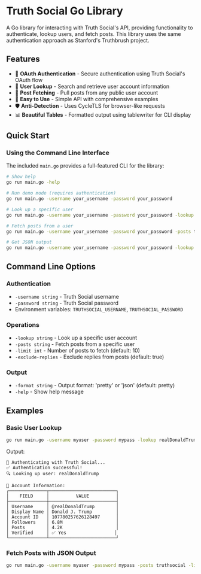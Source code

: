 # Truth Social Go Library

A Go library for interacting with Truth Social's API, providing functionality to authenticate, lookup users, and fetch posts. This library uses the same authentication approach as Stanford's Truthbrush project.

## Features

- 🔐 **OAuth Authentication** - Secure authentication using Truth Social's OAuth flow
- 👤 **User Lookup** - Search and retrieve user account information
- 📝 **Post Fetching** - Pull posts from any public user account
- 🚀 **Easy to Use** - Simple API with comprehensive examples
- 🛡️ **Anti-Detection** - Uses CycleTLS for browser-like requests
- 📊 **Beautiful Tables** - Formatted output using tablewriter for CLI display

## Quick Start

### Using the Command Line Interface

The included `main.go` provides a full-featured CLI for the library:

```bash
# Show help
go run main.go -help

# Run demo mode (requires authentication)
go run main.go -username your_username -password your_password

# Look up a specific user
go run main.go -username your_username -password your_password -lookup realDonaldTrump

# Fetch posts from a user
go run main.go -username your_username -password your_password -posts truthsocial -limit 20

# Get JSON output
go run main.go -username your_username -password your_password -lookup truthsocial -format json
```

## Command Line Options

### Authentication
- `-username string` - Truth Social username
- `-password string` - Truth Social password
- Environment variables: `TRUTHSOCIAL_USERNAME`, `TRUTHSOCIAL_PASSWORD`

### Operations
- `-lookup string` - Look up a specific user account
- `-posts string` - Fetch posts from a specific user
- `-limit int` - Number of posts to fetch (default: 10)
- `-exclude-replies` - Exclude replies from posts (default: true)

### Output
- `-format string` - Output format: 'pretty' or 'json' (default: pretty)
- `-help` - Show help message

## Examples

### Basic User Lookup

```bash
go run main.go -username myuser -password mypass -lookup realDonaldTrump
```

Output:
```
🔐 Authenticating with Truth Social...
✅ Authentication successful!
🔍 Looking up user: realDonaldTrump

👤 Account Information:
┌──────────────┬─────────────────────────┐
│    FIELD     │          VALUE          │
├──────────────┼─────────────────────────┤
│ Username     │ @realDonaldTrump        │
│ Display Name │ Donald J. Trump         │
│ Account ID   │ 107780257626128497      │
│ Followers    │ 6.8M                    │
│ Posts        │ 4.2K                    │
│ Verified     │ ✅ Yes                  │
└──────────────┴─────────────────────────┘
```

### Fetch Posts with JSON Output

```bash
go run main.go -username myuser -password mypass -posts truthsocial -limit 5 -format json
```
